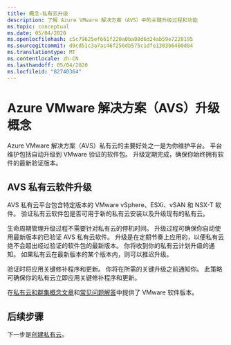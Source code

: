 ```yaml
---
title: 概念-私有云升级
description: 了解 Azure VMware 解决方案（AVS）中的关键升级过程和功能
ms.topic: conceptual
ms.date: 05/04/2020
ms.openlocfilehash: c5c79625ef661f220a0ba88d6d24ab59e7228195
ms.sourcegitcommit: d9cd51c3a7ac46f256db575c1dfe1303b6460d04
ms.translationtype: MT
ms.contentlocale: zh-CN
ms.lasthandoff: 05/04/2020
ms.locfileid: "82740364"
---
```

# <a name="azure-vmware-solution-avs-upgrade-concepts"></a>Azure VMware 解决方案（AVS）升级概念

Azure VMware 解决方案（AVS）私有云的主要好处之一是为你维护平台。 平台维护包括自动升级到 VMware 验证的软件包。 升级定期完成，确保你始终拥有软件的最新验证版本。

## <a name="avs-private-cloud-software-upgrades"></a>AVS 私有云软件升级

AVS 私有云平台包含特定版本的 VMware vSphere、ESXi、vSAN 和 NSX-T 软件。 验证私有云软件包是否可用于新的私有云安装以及升级现有的私有云。

生命周期管理升级过程不需要针对私有云的停机时间。 升级过程可确保你自动使用最新版本的已验证 AVS 私有云软件。 升级是在定期节奏上应用的，以便私有云绝不会超出经过验证的软件包的最新版本。 你将收到你的私有云计划升级的通知。 如果私有云在最新版本的某个版本内，则可以推迟升级。

验证时将应用关键修补程序和更新。 你将在所需的关键升级之前通知你。 此策略可确保你的私有云立即应用关键修补程序和更新。

在[私有云和群集概念文章](concepts-private-clouds-clusters.md)和[常见问题解答](faq.md)中提供了 VMware 软件版本。

## <a name="next-steps"></a>后续步骤

下一步是[创建私有云](tutorial-create-private-cloud.md)。

<!-- LINKS - external -->

<!-- LINKS - internal -->
